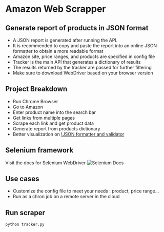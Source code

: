 
# Amazon Web Scrapper

## Generate report of products in JSON format

* A JSON report is generated after running the API.
* It is recommended to copy and paste the report into an online JSON formatter to obtain a more readable format
* Amazon site, price ranges, and products are specified in config file
* Tracker is the main API that generates a dictionary of results
* The results returned by the tracker are passed for further filtering
* Make sure to download WebDriver based on your browser version

## Project Breakdown
* Run Chrome Browser
* Go to Amazon
* Enter product name into the search bar
* Get links from multiple pages
* Scrape each link and get product data
* Generate report from products dictionary
* Better visualization on [!JSON formatter and validator](https://jsonformatter.curiousconcept.com/)

## Selenium  framework
Visit the docs for Selenium WebDriver ![Selenium Docs](https://www.selenium.dev/documentation/en/webdriver/)

## Use cases
* Customize the config file to meet your needs : product, price range...
* Run as a chron job on a remote server in the cloud

## Run scraper
```
python tracker.py
```
